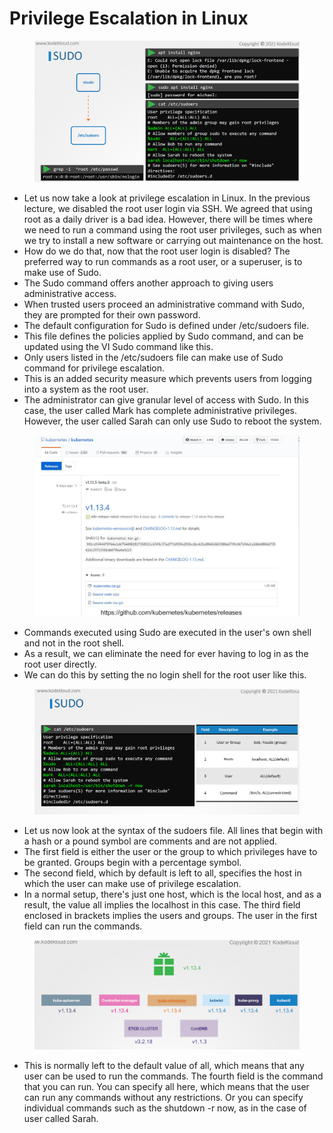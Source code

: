 # Privilege Escalation in Linux

<figure><img src="../.gitbook/assets/image (5) (1) (1) (1) (1) (1) (1).png" alt=""><figcaption></figcaption></figure>

* Let us now take a look at privilege escalation in Linux. In the previous lecture, we disabled the root user login via SSH. We agreed that using root as a daily driver is a bad idea. However, there will be times where we need to run a command using the root user privileges, such as when we try to install a new software or carrying out maintenance on the host.
* How do we do that, now that the root user login is disabled? The preferred way to run commands as a root user, or a superuser, is to make use of Sudo.
* The Sudo command offers another approach to giving users administrative access.
* When trusted users proceed an administrative command with Sudo, they are prompted for their own password.
* The default configuration for Sudo is defined under /etc/sudoers file.
* This file defines the policies applied by Sudo command, and can be updated using the VI Sudo command like this.
* Only users listed in the /etc/sudoers file can make use of Sudo command for privilege escalation.
* This is an added security measure which prevents users from logging into a system as the root user.
* The administrator can give granular level of access with Sudo. In this case, the user called Mark has complete administrative privileges. However, the user called Sarah can only use Sudo to reboot the system.

<figure><img src="../.gitbook/assets/image (2) (1) (1) (1) (1) (1) (1) (1).png" alt=""><figcaption></figcaption></figure>

* Commands executed using Sudo are executed in the user's own shell and not in the root shell.
* As a result, we can eliminate the need for ever having to log in as the root user directly.
* We can do this by setting the no login shell for the root user like this.

<figure><img src="../.gitbook/assets/image (1) (1) (1) (1) (1) (1) (1) (1) (1).png" alt=""><figcaption></figcaption></figure>

* Let us now look at the syntax of the sudoers file. All lines that begin with a hash or a pound symbol are comments and are not applied.
* The first field is either the user or the group to which privileges have to be granted. Groups begin with a percentage symbol.
* The second field, which by default is left to all, specifies the host in which the user can make use of privilege escalation.
* In a normal setup, there's just one host, which is the local host, and as a result, the value all implies the localhost in this case. The third field enclosed in brackets implies the users and groups. The user in the first field can run the commands.

<figure><img src="../.gitbook/assets/image (3) (1) (1) (1) (1) (1) (1) (1).png" alt=""><figcaption></figcaption></figure>

* This is normally left to the default value of all, which means that any user can be used to run the commands. The fourth field is the command that you can run. You can specify all here, which means that the user can run any commands without any restrictions. Or you can specify individual commands such as the shutdown -r now, as in the case of user called Sarah.
